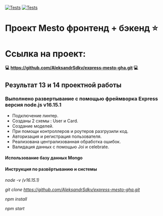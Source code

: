 [![Tests](../../actions/workflows/tests-13-sprint.yml/badge.svg)](../../actions/workflows/tests-13-sprint.yml) [![Tests](../../actions/workflows/tests-14-sprint.yml/badge.svg)](../../actions/workflows/tests-14-sprint.yml)
# Проект Mesto фронтенд + бэкенд :star:

# Ссылка на проект:
__:computer: https://github.com/AleksandrSdkv/express-mesto-gha.git :computer:__
## Результат 13 и 14 проектной работы

### Выполнено развертывание с помощью фреймворка Express версия node.js v16.15.1

+ Подключение линтер.
+ Созданы 2 схемы : User и Card.
+ Создание моделей.
+ При помощи контроллеров и роутеров разгрузили код.
+ Авторизация и регистрация пользователя.
+ Реализована централизованная обработка ошибок.
+ Валидация данных с помощью Joi и celebrate.

#### Использование базу данных Mongo

#### Инструкция по развёртыванию и системы
*node -v (v16.15.1)*

*git clone https://github.com/AleksandrSdkv/express-mesto-gha.git*

*npm install*

*npm start*


